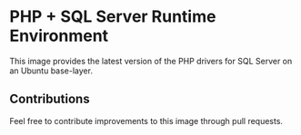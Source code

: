 # PHP + SQL Server Runtime Environment

This image provides the latest version of the PHP drivers for SQL Server on an Ubuntu base-layer.

## Contributions

Feel free to contribute improvements to this image through pull requests.

